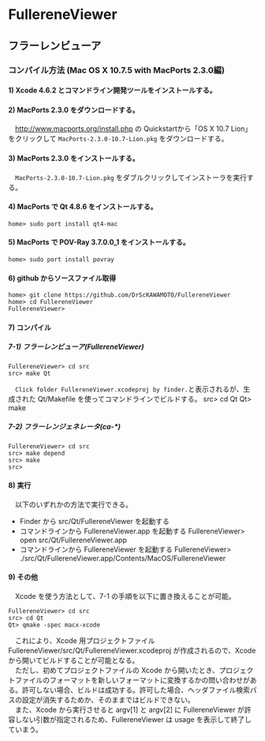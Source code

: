 # FullereneViewer
## フラーレンビューア
### コンパイル方法 (Mac OS X 10.7.5 with MacPorts 2.3.0編)
#### 1) Xcode 4.6.2 とコマンドライン開発ツールをインストールする。
#### 2) MacPorts 2.3.0 をダウンロードする。
　<http://www.macports.org/install.php> の Quickstartから「OS X 10.7 Lion」をクリックして `MacPorts-2.3.0-10.7-Lion.pkg` をダウンロードする。

#### 3) MacPorts 2.3.0 をインストールする。
　`MacPorts-2.3.0-10.7-Lion.pkg` をダブルクリックしてインストーラを実行する。

#### 4) MacPorts で Qt 4.8.6 をインストールする。
    home> sudo port install qt4-mac

#### 5) MacPorts で POV-Ray 3.7.0.0_1 をインストールする。
    home> sudo port install povray

#### 6) github からソースファイル取得
    home> git clone https://github.com/DrScKAWAMOTO/FullereneViewer
    home> cd FullereneViewer
    FullereneViewer> 

#### 7) コンパイル
##### 7-1) フラーレンビューア(FullereneViewer)
    FullereneViewer> cd src
    src> make Qt

　`Click folder FullereneViewer.xcodeproj by finder.`と表示されるが、生成された Qt/Makefile を使ってコマンドラインでビルドする。
    src> cd Qt
    Qt> make

##### 7-2) フラーレンジェネレータ(ca-*)
    FullereneViewer> cd src
    src> make depend
    src> make
    src> 

#### 8) 実行
　以下のいずれかの方法で実行できる。
* Finder から src/Qt/FullereneViewer を起動する
* コマンドラインから FullereneViewer.app を起動する
    FullereneViewer> open src/Qt/FullereneViewer.app
* コマンドラインから FullereneViewer を起動する
    FullereneViewer> ./src/Qt/FullereneViewer.app/Contents/MacOS/FullereneViewer

#### 9) その他
　Xcode を使う方法として、7-1 の手順を以下に置き換えることが可能。

    FullereneViewer> cd src
    src> cd Qt
    Qt> qmake -spec macx-xcode

　これにより、Xcode 用プロジェクトファイル FullereneViewer/src/Qt/FullereneViewer.xcodeproj が作成されるので、Xcode から開いてビルドすることが可能となる。  
　ただし、初めてプロジェクトファイルの Xcode から開いたとき、プロジェクトファイルのフォーマットを新しいフォーマットに変換するかの問い合わせがある。許可しない場合、ビルドは成功する。許可した場合、ヘッダファイル検索パスの設定が消失するためか、そのままではビルドできない。  
　また、Xcode から実行させると argv[1] と argv[2] に FullereneViewer が許容しない引数が指定されるため、FullereneViewer は usage を表示して終了していまう。
